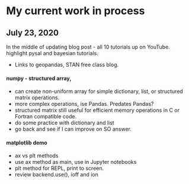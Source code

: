 # My current work in process  

## July 23, 2020  

In the middle of updating blog post - all 10 tutorials up on YouTube.  
highlight pysal and bayesian tutorials.  
* Links to geopandas, STAN free class blog.  


#### numpy - structured array, 
  * can create non-uniform array for simple dictionary, list, or structured matrix operations.  
  * more complex operations, ise Pandas.  Predates Pandas?  
  * structured matrix still useful for efficient memory operations in C or Fortran compatible code.  
  * do some practice with dictionary and list
  * go back and see if I can improve on SO answer.  

#### matplotlib demo  
  * ax vs plt methods  
  * use ax method as main, use in Jupyter notebooks  
  * plt method for REPL, print to screen.  
  * review backend.use(), ioff and ion  
